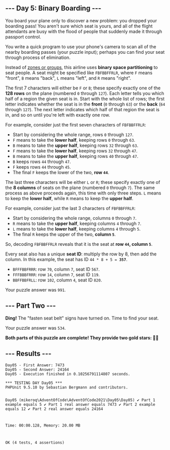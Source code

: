 <article class="day-desc"><h2>--- Day 5: Binary Boarding ---</h2><p>You board your plane only to discover a new problem: you dropped your boarding pass! You aren't sure which seat is yours, and all of the flight attendants are busy with the flood of people that suddenly made it through passport control.</p>
<p>You write a <span title="No problem!">quick program</span> to use your phone's camera to scan all of the nearby boarding passes (your puzzle input); perhaps you can find your seat through process of elimination.</p>
<p>Instead of <a target="_blank" href="https://www.youtube.com/watch?v=oAHbLRjF0vo">zones or groups</a>, this airline uses <b>binary space partitioning</b> to seat people. A seat might be specified like <code>FBFBBFFRLR</code>, where <code>F</code> means "front", <code>B</code> means "back", <code>L</code> means "left", and <code>R</code> means "right".</p>
<p>The first 7 characters will either be <code>F</code> or <code>B</code>; these specify exactly one of the <b>128 rows</b> on the plane (numbered <code>0</code> through <code>127</code>). Each letter tells you which half of a region the given seat is in. Start with the whole list of rows; the first letter indicates whether the seat is in the <b>front</b> (<code>0</code> through <code>63</code>) or the <b>back</b> (<code>64</code> through <code>127</code>). The next letter indicates which half of that region the seat is in, and so on until you're left with exactly one row.</p>
<p>For example, consider just the first seven characters of <code>FBFBBFFRLR</code>:</p>
<ul>
<li>Start by considering the whole range, rows <code>0</code> through <code>127</code>.</li>
<li><code>F</code> means to take the <b>lower half</b>, keeping rows <code>0</code> through <code>63</code>.</li>
<li><code>B</code> means to take the <b>upper half</b>, keeping rows <code>32</code> through <code>63</code>.</li>
<li><code>F</code> means to take the <b>lower half</b>, keeping rows <code>32</code> through <code>47</code>.</li>
<li><code>B</code> means to take the <b>upper half</b>, keeping rows <code>40</code> through <code>47</code>.</li>
<li><code>B</code> keeps rows <code>44</code> through <code>47</code>.</li>
<li><code>F</code> keeps rows <code>44</code> through <code>45</code>.</li>
<li>The final <code>F</code> keeps the lower of the two, <b>row <code>44</code></b>.</li>
</ul>
<p>The last three characters will be either <code>L</code> or <code>R</code>; these specify exactly one of the <b>8 columns</b> of seats on the plane (numbered <code>0</code> through <code>7</code>). The same process as above proceeds again, this time with only three steps.  <code>L</code> means to keep the <b>lower half</b>, while <code>R</code> means to keep the <b>upper half</b>.</p>
<p>For example, consider just the last 3 characters of <code>FBFBBFFRLR</code>:</p>
<ul>
<li>Start by considering the whole range, columns <code>0</code> through <code>7</code>.</li>
<li><code>R</code> means to take the <b>upper half</b>, keeping columns <code>4</code> through <code>7</code>.</li>
<li><code>L</code> means to take the <b>lower half</b>, keeping columns <code>4</code> through <code>5</code>.</li>
<li>The final <code>R</code> keeps the upper of the two, <b>column <code>5</code></b>.</li>
</ul>
<p>So, decoding <code>FBFBBFFRLR</code> reveals that it is the seat at <b>row <code>44</code>, column <code>5</code></b>.</p>
<p>Every seat also has a unique <b>seat ID</b>: multiply the row by 8, then add the column. In this example, the seat has ID <code>44 * 8 + 5 = <b>357</b></code>.</p>

<ul>
<li><code>BFFFBBFRRR</code>: row <code>70</code>, column <code>7</code>, seat ID <code>567</code>.</li>
<li><code>FFFBBBFRRR</code>: row <code>14</code>, column <code>7</code>, seat ID <code>119</code>.</li>
<li><code>BBFFBBFRLL</code>: row <code>102</code>, column <code>4</code>, seat ID <code>820</code>.</li>
</ul>

</article>
<p>Your puzzle answer was <code>991</code>.</p><article class="day-desc"><h2 id="part2">--- Part Two ---</h2><p><b>Ding!</b> The "fasten seat belt" signs have turned on. Time to find your seat.</p>



</article>
<p>Your puzzle answer was <code>534</code>.</p><p class="day-success"><b>Both parts of this puzzle are complete! They provide two gold stars: 🌟🌟</b></p>
<h2>--- Results ---</h2>
<pre><code>Day05 - First Answer: 7473
Day05 - Second Answer: 24164
Day05 - Execution finished in 0.10256791114807 seconds.
</code></pre>
<pre><code>*** TESTING DAY Day05 ***
PHPUnit 9.5.10 by Sebastian Bergmann and contributors.

Day05 (mikeroq\AdventOfCode\AdventOfCode2021\Day05\Day05)
 ✔ Part 1 example equals 5
 ✔ Part 1 real answer equals 7473
 ✔ Part 2 example equals 12
 ✔ Part 2 real answer equals 24164

Time: 00:00.128, Memory: 20.00 MB

OK (4 tests, 4 assertions)
</code></pre>